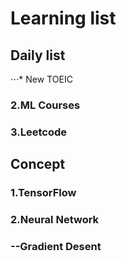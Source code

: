 # Learning list

## Daily list
⋅⋅⋅* New TOEIC
### 2.ML Courses
### 3.Leetcode

## Concept
### 1.TensorFlow
### 2.Neural Network
### --Gradient Desent
